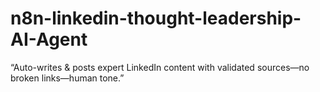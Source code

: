 # n8n-linkedin-thought-leadership-AI-Agent
“Auto-writes &amp; posts expert LinkedIn content with validated sources—no broken links—human tone.”
